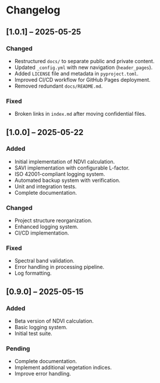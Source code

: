# Changelog

## [1.0.1] – 2025-05-25
### Changed
- Restructured `docs/` to separate public and private content.
- Updated `_config.yml` with new navigation (`header_pages`).
- Added `LICENSE` file and metadata in `pyproject.toml`.
- Improved CI/CD workflow for GitHub Pages deployment.
- Removed redundant `docs/README.md`.

### Fixed
- Broken links in `index.md` after moving confidential files.

## [1.0.0] – 2025-05-22
### Added
- Initial implementation of NDVI calculation.
- SAVI implementation with configurable L-factor.
- ISO 42001-compliant logging system.
- Automated backup system with verification.
- Unit and integration tests.
- Complete documentation.

### Changed
- Project structure reorganization.
- Enhanced logging system.
- CI/CD implementation.

### Fixed
- Spectral band validation.
- Error handling in processing pipeline.
- Log formatting.

## [0.9.0] – 2025-05-15
### Added
- Beta version of NDVI calculation.
- Basic logging system.
- Initial test suite.

### Pending
- Complete documentation.
- Implement additional vegetation indices.
- Improve error handling.
